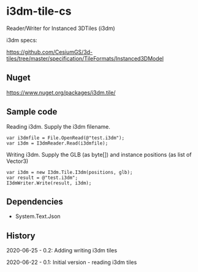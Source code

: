 # i3dm-tile-cs

Reader/Writer for Instanced 3DTiles (i3dm)

i3dm specs:

https://github.com/CesiumGS/3d-tiles/tree/master/specification/TileFormats/Instanced3DModel

## Nuget

https://www.nuget.org/packages/i3dm.tile/

## Sample code

Reading i3dm. Supply the i3dm filename.

```
var i3dmfile = File.OpenRead(@"test.i3dm");
var i3dm = I3dmReader.Read(i3dmfile);
```

Writing i3dm. Supply the GLB (as byte[]) and instance positions (as list of Vector3)

```
var i3dm = new I3dm.Tile.I3dm(positions, glb);
var result = @"test.i3dm";
I3dmWriter.Write(result, i3dm);
```

## Dependencies

- System.Text.Json

## History

2020-06-25 - 0.2: Adding writing i3dm tiles

2020-06-22 - 0.1: Initial version - reading i3dm tiles

